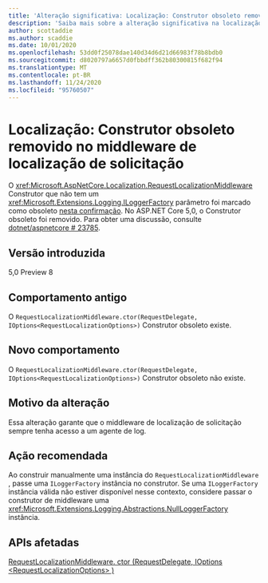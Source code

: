 ```yaml
---
title: 'Alteração significativa: Localização: Construtor obsoleto removido no middleware de localização de solicitação'
description: 'Saiba mais sobre a alteração significativa na localização intitulada do ASP.NET Core 5,0: Construtor obsoleto removido no middleware de localização da solicitação'
author: scottaddie
ms.author: scaddie
ms.date: 10/01/2020
ms.openlocfilehash: 53dd0f25078dae140d34d6d21d66983f78b8bdb0
ms.sourcegitcommit: d8020797a6657d0fbbdff362b80300815f682f94
ms.translationtype: MT
ms.contentlocale: pt-BR
ms.lasthandoff: 11/24/2020
ms.locfileid: "95760507"
---
```

# <a name="localization-obsolete-constructor-removed-in-request-localization-middleware"></a>Localização: Construtor obsoleto removido no middleware de localização de solicitação

O <xref:Microsoft.AspNetCore.Localization.RequestLocalizationMiddleware> Construtor que não tem um <xref:Microsoft.Extensions.Logging.ILoggerFactory> parâmetro foi marcado como obsoleto [nesta confirmação](https://github.com/dotnet/aspnetcore/commit/ba8c6ccf6fd3eeb7fc42a159d362b15eae4fb3a0). No ASP.NET Core 5,0, o Construtor obsoleto foi removido. Para obter uma discussão, consulte [dotnet/aspnetcore # 23785](https://github.com/dotnet/aspnetcore/issues/23785).

## <a name="version-introduced"></a>Versão introduzida

5,0 Preview 8

## <a name="old-behavior"></a>Comportamento antigo

O `RequestLocalizationMiddleware.ctor(RequestDelegate, IOptions<RequestLocalizationOptions>)` Construtor obsoleto existe.

## <a name="new-behavior"></a>Novo comportamento

O `RequestLocalizationMiddleware.ctor(RequestDelegate, IOptions<RequestLocalizationOptions>)` Construtor obsoleto não existe.

## <a name="reason-for-change"></a>Motivo da alteração

Essa alteração garante que o middleware de localização de solicitação sempre tenha acesso a um agente de log.

## <a name="recommended-action"></a>Ação recomendada

Ao construir manualmente uma instância do `RequestLocalizationMiddleware` , passe uma `ILoggerFactory` instância no construtor. Se uma `ILoggerFactory` instância válida não estiver disponível nesse contexto, considere passar o construtor de middleware uma <xref:Microsoft.Extensions.Logging.Abstractions.NullLoggerFactory> instância.

## <a name="affected-apis"></a>APIs afetadas

[RequestLocalizationMiddleware. ctor (RequestDelegate, IOptions \<RequestLocalizationOptions> )](/dotnet/api/microsoft.aspnetcore.localization.requestlocalizationmiddleware.-ctor?view=aspnetcore-3.1#Microsoft_AspNetCore_Localization_RequestLocalizationMiddleware__ctor_Microsoft_AspNetCore_Http_RequestDelegate_Microsoft_Extensions_Options_IOptions_Microsoft_AspNetCore_Builder_RequestLocalizationOptions__)

<!--

### Category

ASP.NET Core

### Affected APIs

`M:Microsoft.AspNetCore.Localization.RequestLocalizationMiddleware.#ctor(Microsoft.AspNetCore.Http.RequestDelegate,Microsoft.Extensions.Options.IOptions{Microsoft.AspNetCore.Builder.RequestLocalizationOptions})`

-->
